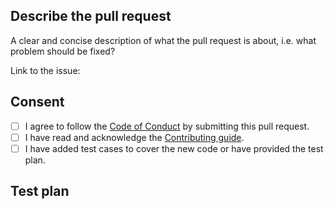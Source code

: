 ## Describe the pull request

A clear and concise description of what the pull request is about, i.e. what problem should be fixed?

Link to the issue: <!-- paste the issue link here, or put "n/a" if not applicable -->

## Consent

- [ ] I agree to follow the [Code of Conduct](https://go.dev/conduct) by submitting this pull request.
- [ ] I have read and acknowledge the [Contributing guide](https://github.com/pgrok/pgrok/blob/main/.github/contributing.md).
- [ ] I have added test cases to cover the new code or have provided the test plan.

## Test plan

<!-- Please provide concrete but concise steps to proof things are working as stated, see an example in https://github.com/gogs/gogs/pull/7345 -->
